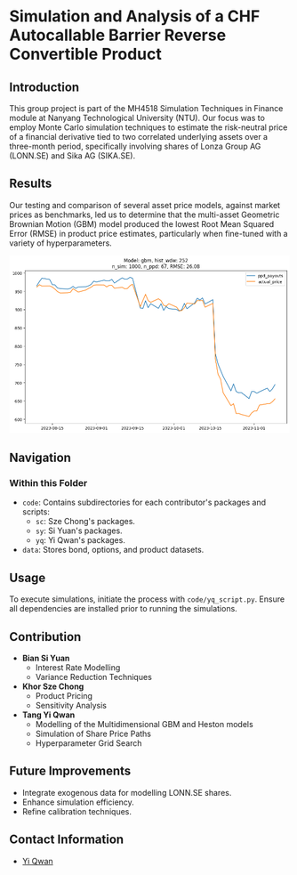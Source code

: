 # Simulation and Analysis of a CHF Autocallable Barrier Reverse Convertible Product

## Introduction
This group project is part of the MH4518 Simulation Techniques in Finance module at Nanyang Technological University (NTU). Our focus was to employ Monte Carlo simulation techniques to estimate the risk-neutral price of a financial derivative tied to two correlated underlying assets over a three-month period, specifically involving shares of Lonza Group AG (LONN.SE) and Sika AG (SIKA.SE).

## Results
Our testing and comparison of several asset price models, against market prices as benchmarks, led us to determine that the multi-asset Geometric Brownian Motion (GBM) model produced the lowest Root Mean Squared Error (RMSE) in product price estimates, particularly when fine-tuned with a variety of hyperparameters.

![Product Price using GBM](img/gbm_20231114_092701_252_1000_67.png)

## Navigation
### Within this Folder
- `code`: Contains subdirectories for each contributor's packages and scripts:
    - `sc`: Sze Chong's packages.
    - `sy`: Si Yuan's packages.
    - `yq`: Yi Qwan's packages.
- `data`: Stores bond, options, and product datasets.

## Usage
To execute simulations, initiate the process with `code/yq_script.py`. Ensure all dependencies are installed prior to running the simulations.

## Contribution
- **Bian Si Yuan**
    - Interest Rate Modelling
    - Variance Reduction Techniques
- **Khor Sze Chong**
    - Product Pricing
    - Sensitivity Analysis
- **Tang Yi Qwan**
    - Modelling of the Multidimensional GBM and Heston models 
    - Simulation of Share Price Paths
    - Hyperparameter Grid Search

## Future Improvements
- Integrate exogenous data for modelling LONN.SE shares.
- Enhance simulation efficiency.
- Refine calibration techniques.

## Contact Information
- [Yi Qwan](mailto:yiqwan.hello@outlook.com)